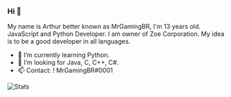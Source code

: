 ### Hi 👋

My name is Arthur better known as MrGamingBR, I'm 13 years old. JavaScript and Python Developer. I am owner of Zoe Corporation.
My idea is to be a good developer in all languages.

- 🌱 I’m currently learning Python.
- 🤔 I’m looking for Java, C, C++, C#.
- 📫 Contact: ! MrGamingBR#0001

![Stats](https://github-readme-stats.vercel.app/api?username=MrGamingBR)
